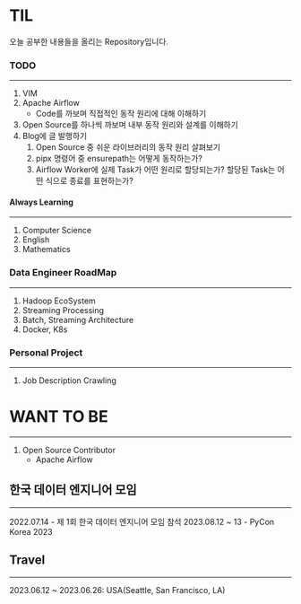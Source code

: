 # TIL

오늘 공부한 내용들을 올리는 Repository입니다.

### TODO
---
1. VIM
2. Apache Airflow
    - Code를 까보며 직접적인 동작 원리에 대해 이해하기
3. Open Source를 하나씩 까보며 내부 동작 원리와 설계를 이해하기
4. Blog에 글 발행하기
    1. Open Source 중 쉬운 라이브러리의 동작 원리 살펴보기
    2. pipx 명령어 중 ensurepath는 어떻게 동작하는가?
    3. Airflow Worker에 실제 Task가 어떤 원리로 할당되는가? 할당된 Task는 어떤 식으로 종료를 표현하는가?

#### Always Learning
---
1. Computer Science
2. English
3. Mathematics

### Data Engineer RoadMap
---
1. Hadoop EcoSystem
2. Streaming Processing
3. Batch, Streaming Architecture
4. Docker, K8s

###  Personal Project
---
1. Job Description Crawling

# WANT TO BE
---
1. Open Source Contributor
    - Apache Airflow


## 한국 데이터 엔지니어 모임
---
2022.07.14 - 제 1회 한국 데이터 엔지니어 모임 참석
2023.08.12 ~ 13 - PyCon Korea 2023

## Travel
---
2023.06.12 ~ 2023.06.26: USA(Seattle, San Francisco, LA) 
